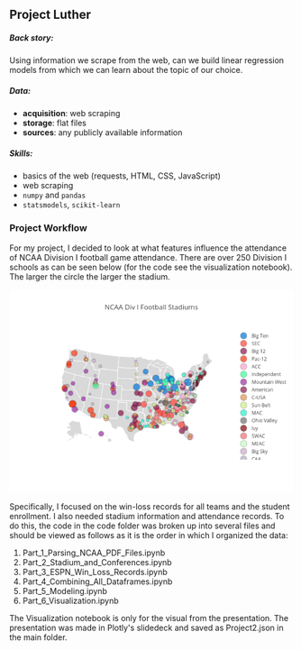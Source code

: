 ## Project Luther

##### Back story:

Using information we scrape from the web, can we build linear regression models from which we can learn about the topic of our choice.

##### Data:

 * **acquisition**: web scraping
 * **storage**: flat files
 * **sources**: any publicly available information

##### Skills:

   * basics of the web (requests, HTML, CSS, JavaScript)
   * web scraping
   * `numpy` and `pandas`
   * `statsmodels`, `scikit-learn`

### Project Workflow

For my project, I decided to look at what features influence the attendance of NCAA
Division I football game attendance. There are over 250 Division I schools as can be seen below (for the code see the visualization notebook). The larger the circle the larger the stadium.

![](NCAA_Stadiums.png)

Specifically, I focused on the win-loss records for all teams and the student enrollment. I also needed stadium information and attendance records. To do this, the code in the code folder was broken up into several files and should be viewed as follows as it is the order in which I organized the data:

1. Part_1_Parsing_NCAA_PDF_Files.ipynb
2. Part_2_Stadium_and_Conferences.ipynb
3. Part_3_ESPN_Win_Loss_Records.ipynb
4. Part_4_Combining_All_Dataframes.ipynb
5. Part_5_Modeling.ipynb
6. Part_6_Visualization.ipynb

The Visualization notebook is only for the visual from the presentation. The presentation
was made in Plotly's slidedeck and saved as Project2.json in the main folder.
